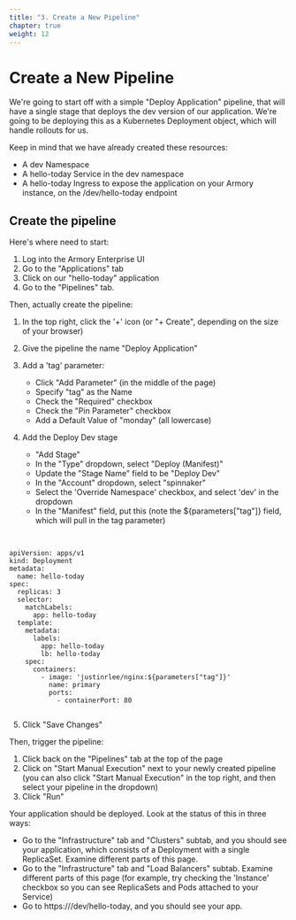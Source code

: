 ```yaml
---
title: "3. Create a New Pipeline"
chapter: true
weight: 12
---
```


# Create a New Pipeline

We're going to start off with a simple "Deploy Application" pipeline, that will have a single stage that deploys the dev version of our application. We're going to be deploying this as a Kubernetes Deployment object, which will handle rollouts for us.

Keep in mind that we have already created these resources:

- A dev Namespace
- A hello-today Service in the dev namespace
- A hello-today Ingress to expose the application on your Armory instance, on the /dev/hello-today endpoint
 
## Create the pipeline

Here's where need to start:

1. Log into the Armory Enterprise UI
2. Go to the "Applications" tab
3. Click on our "hello-today" application
4. Go to the "Pipelines" tab.

Then, actually create the pipeline:

1. In the top right, click the '+' icon (or "+ Create", depending on the size of your browser)
2. Give the pipeline the name "Deploy Application"
3. Add a 'tag' parameter:

      - Click "Add Parameter" (in the middle of the page)
      - Specify "tag" as the Name
      - Check the "Required" checkbox
      - Check the "Pin Parameter" checkbox
      - Add a Default Value of "monday" (all lowercase)
      
4. Add the Deploy Dev stage

      - "Add Stage"
      - In the "Type" dropdown, select "Deploy (Manifest)"
      - Update the "Stage Name" field to be "Deploy Dev"
      - In the "Account" dropdown, select "spinnaker"
      - Select the 'Override Namespace' checkbox, and select 'dev' in the dropdown
      - In the "Manifest" field, put this (note the ${parameters["tag"]} field, which will pull in the tag parameter)

<pre>
  <code>

apiVersion: apps/v1
kind: Deployment
metadata:
  name: hello-today
spec:
  replicas: 3
  selector:
    matchLabels:
      app: hello-today
  template:
    metadata:
      labels:
        app: hello-today
        lb: hello-today
    spec:
      containers:
        - image: 'justinrlee/nginx:${parameters["tag"]}'
          name: primary
          ports:
            - containerPort: 80
   </code>
</pre>

5. Click "Save Changes"

Then, trigger the pipeline:

1. Click back on the "Pipelines" tab at the top of the page
2. Click on "Start Manual Execution" next to your newly created pipeline (you can also click "Start Manual Execution" in the top right, and then select your pipeline in the dropdown)
3. Click "Run"

Your application should be deployed. Look at the status of this in three ways:

- Go to the "Infrastructure" tab and "Clusters" subtab, and you should see your application, which consists of a Deployment with a single ReplicaSet. Examine different parts of this page.
- Go to the "Infrastructure" tab and "Load Balancers" subtab. Examine different parts of this page (for example, try checking the 'Instance' checkbox so you can see ReplicaSets and Pods attached to your Service)
- Go to https://<your-armory-ip-or-hostname>/dev/hello-today, and you should see your app.
